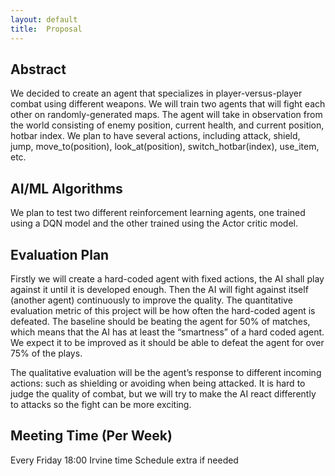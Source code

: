 ```yaml
---
layout: default
title:  Proposal
---
```


## Abstract
We decided to create an agent that specializes in player-versus-player combat using different weapons. We will train two agents that will fight each other on randomly-generated maps. The agent will take in observation from the world consisting of enemy position, current health, and current position, hotbar index. We plan to have several actions, including attack, shield, jump, move_to(position), look_at(position), switch_hotbar(index), use_item, etc.


## AI/ML Algorithms
We plan to test two different reinforcement learning agents, one trained using a DQN model and the other trained using the Actor critic model.


## Evaluation Plan
Firstly we will create a hard-coded agent with fixed actions, the AI shall play against it until it is developed enough. Then the AI will fight against itself (another agent) continuously to improve the quality. The quantitative evaluation metric of this project will be how often the hard-coded agent is defeated. The baseline should be beating the agent for 50% of matches, which means that the AI has at least the “smartness” of a hard coded agent. We expect it to be improved as it should be able to defeat the agent for over 75% of the plays.

The qualitative evaluation will be the agent’s response to different incoming actions: such as shielding or avoiding when being attacked. It is hard to judge the quality of combat, but we will try to make the AI react differently to attacks so the fight can be more exciting.


## Meeting Time (Per Week)
Every Friday 18:00 Irvine time
Schedule extra if needed
